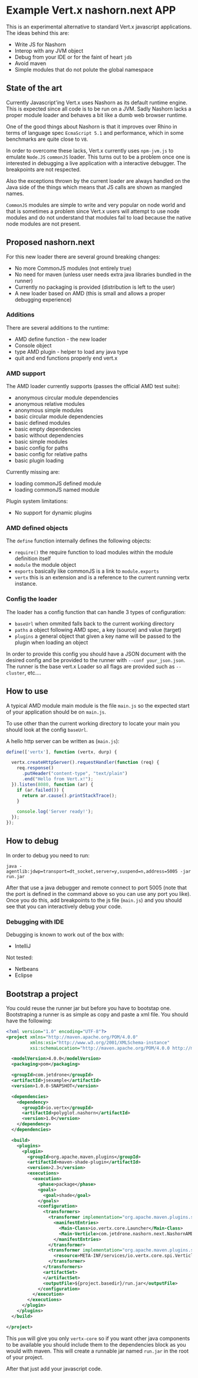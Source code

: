 # Example Vert.x nashorn.next APP

This is an experimental alternative to standard Vert.x javascript applications. The ideas behind this are:

* Write JS for Nashorn
* Interop with any JVM object
* Debug from your IDE or for the faint of heart `jdb`
* Avoid maven
* Simple modules that do not polute the global namespace

## State of the art

Currently Javascript'ing Vert.x uses Nashorn as its default runtime engine. This is expected since all code is to be run
on a JVM. Sadly Nashorn lacks a proper module loader and behaves a bit like a dumb web browser runtime.

One of the good things about Nashorn is that it improves over Rhino in terms of language spec `EcmaScript 5.1` and
performance, which in some benchmarks are quite close to `V8`.

In order to overcome these lacks, Vert.x currently uses `npm-jvm.js` to emulate `Node.JS` `commonJS` loader. This turns
out to be a problem once one is interested in debugging a live application with a interactive debugger. The breakpoints
are not respected.

Also the exceptions thrown by the current loader are always handled on the Java side of the things which means that JS
calls are shown as mangled names.

`CommonJS` modules are simple to write and very popular on node world and that is sometimes a problem since Vert.x users
will attempt to use node modules and do not understand that modules fail to load because the native node modules are not
present.

## Proposed nashorn.next

For this new loader there are several ground breaking changes:

* No more CommonJS modules (not entirely true)
* No need for maven (unless user needs extra java libraries bundled in the runner)
* Currently no packaging is provided (distribution is left to the user)
* A new loader based on AMD (this is small and allows a proper debugging experience)

### Additions

There are several additions to the runtime:

* AMD define function - the new loader
* Console object
* type AMD plugin - helper to load any java type
* quit and end functions properly end vert.x

### AMD support

The AMD loader currently supports (passes the official AMD test suite):

* anonymous circular module dependencies
* anonymous relative modules
* anonymous simple modules
* basic circular module dependencies
* basic defined modules
* basic empty dependencies
* basic without dependencies
* basic simple modules
* basic config for paths
* basic config for relative paths
* basic plugin loading

Currently missing are:

* loading commonJS defined module
* loading commonJS named module

Plugin system limitations:

* No support for dynamic plugins

### AMD defined objects

The `define` function internally defines the following objects:

* `require()` the require function to load modules within the module definition itself
* `module` the module object
* `exports` basically like commonJS is a link to `module.exports`
* `vertx` this is an extension and is a reference to the current running vertx instance.

### Config the loader

The loader has a config function that can handle 3 types of configuration:

* `baseUrl` when ommited falls back to the current working directory
* `paths` a object following AMD spec, a key (source) and value (target)
* `plugins` a general object that given a key name will be passed to the plugin when loading an object

In order to provide this config you should have a JSON document with the desired config and be provided to the runner
with `--conf your_json.json`. The runner is the base vert.x Loader so all flags are provided such as `--cluster`,
etc....

## How to use

A typical AMD module main module is the file `main.js` so the expected start of your application should be on `main.js`.

To use other than the current working directory to locate your main you should look at the config `baseUrl`.

A hello http server can be written as (`main.js`):

```js
define(['vertx'], function (vertx, durp) {

  vertx.createHttpServer().requestHandler(function (req) {
    req.response()
      .putHeader("content-type", "text/plain")
      .end("Hello from Vert.x!");
  }).listen(8080, function (ar) {
    if (ar.failed()) {
      return ar.cause().printStackTrace();
    }

    console.log('Server ready!');
  });
});
```

## How to debug

In order to debug you need to run:

```
java -agentlib:jdwp=transport=dt_socket,server=y,suspend=n,address=5005 -jar run.jar
```

After that use a java debugger and remote connect to port 5005 (note that the port is defined in the command above so
you can use any port you like). Once you do this, add breakpoints to the js file (`main.js`) and you should see that you
can interactively debug your code.

### Debugging with IDE

Debugging is known to work out of the box with:

* IntelliJ

Not tested:

* Netbeans
* Eclipse

## Bootstrap a project

You could reuse the runner jar but before you have to bootstap one. Bootstraping a runner is as simple as copy and paste
a xml file. You should have the following:

```xml
<?xml version="1.0" encoding="UTF-8"?>
<project xmlns="http://maven.apache.org/POM/4.0.0"
         xmlns:xsi="http://www.w3.org/2001/XMLSchema-instance"
         xsi:schemaLocation="http://maven.apache.org/POM/4.0.0 http://maven.apache.org/xsd/maven-4.0.0.xsd">

  <modelVersion>4.0.0</modelVersion>
  <packaging>pom</packaging>

  <groupId>com.jetdrone</groupId>
  <artifactId>jsexample</artifactId>
  <version>1.0.0-SNAPSHOT</version>

  <dependencies>
    <dependency>
      <groupId>io.vertx</groupId>
      <artifactId>polyglot.nashorn</artifactId>
      <version>1.0</version>
    </dependency>
  </dependencies>

  <build>
    <plugins>
      <plugin>
        <groupId>org.apache.maven.plugins</groupId>
        <artifactId>maven-shade-plugin</artifactId>
        <version>2.3</version>
        <executions>
          <execution>
            <phase>package</phase>
            <goals>
              <goal>shade</goal>
            </goals>
            <configuration>
              <transformers>
                <transformer implementation="org.apache.maven.plugins.shade.resource.ManifestResourceTransformer">
                  <manifestEntries>
                    <Main-Class>io.vertx.core.Launcher</Main-Class>
                    <Main-Verticle>com.jetdrone.nashorn.next.NashornAMDVerticle</Main-Verticle>
                  </manifestEntries>
                </transformer>
                <transformer implementation="org.apache.maven.plugins.shade.resource.AppendingTransformer">
                  <resource>META-INF/services/io.vertx.core.spi.VerticleFactory</resource>
                </transformer>
              </transformers>
              <artifactSet>
              </artifactSet>
              <outputFile>${project.basedir}/run.jar</outputFile>
            </configuration>
          </execution>
        </executions>
      </plugin>
    </plugins>
  </build>

</project>
```

This `pom` will give you only `vertx-core` so if you want other java components to be available you should include them
to the dependencies block as you would with maven. This will create a runnable jar named `run.jar` in the root of your
project.

After that just add your javascript code.
